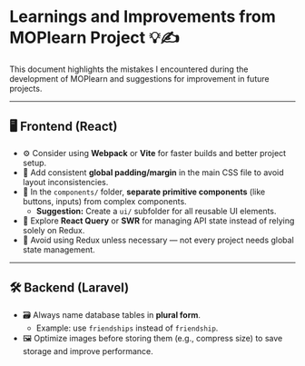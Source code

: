 # Learnings and Improvements from MOPlearn Project 💡✍️

This document highlights the mistakes I encountered during the development of MOPlearn and suggestions for improvement in future projects.

---

## 🖥️ Frontend (React)

- ⚙️ Consider using **Webpack** or **Vite** for faster builds and better project setup.
- 📐 Add consistent **global padding/margin** in the main CSS file to avoid layout inconsistencies.
- 🧩 In the `components/` folder, **separate primitive components** (like buttons, inputs) from complex components.
  - **Suggestion:** Create a `ui/` subfolder for all reusable UI elements.
- 🔄 Explore **React Query** or **SWR** for managing API state instead of relying solely on Redux.
- 🧠 Avoid using Redux unless necessary — not every project needs global state management.

---

## 🛠️ Backend (Laravel)

- 🗃️ Always name database tables in **plural form**.
  - Example: use `friendships` instead of `friendship`.
- 🖼️ Optimize images before storing them (e.g., compress size) to save storage and improve performance.
